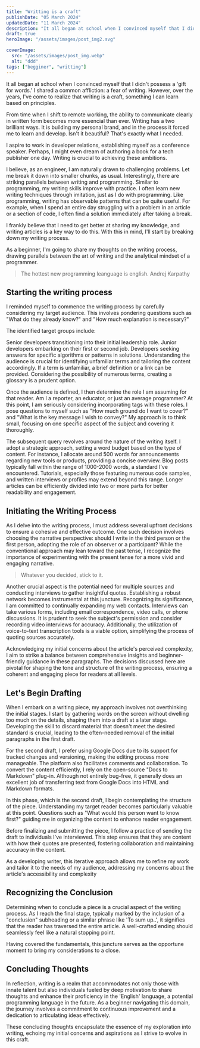 ```yaml
---
title: "Writting is a craft"
publishDate: "05 March 2024"
updatedDate: "11 March 2024"
description: "It all began at school when I convinced myself that I didn't possess a 'gift for words.' I shared a common affliction: a fear of writing."
draft: true
heroImage: "/assets/images/post_img2.svg"

coverImage:
  src: "/assets/images/post_img.webp"
  alt: "ddd"
tags: ["begginer", "writting"]
---
```


It all began at school when I convinced myself that I didn't possess a 'gift for words.' I shared a common affliction: a fear of writing. However, over the years, I've come to realize that writing is a craft, something I can learn based on principles.

From time when I shift to remote working, the ability to communicate clearly in written form becomes more essencial than ever. Writing has a two brilliant ways. It is building my personal brand, and in the process it forced me to learn and develop. Isn't it beautiful? That's exactly what I needed.

I aspire to work in developer relations, establishing myself as a conference speaker. Perhaps, I might even dream of authoring a book for a tech publisher one day. Writing is crucial to achieving these ambitions.

I believe, as an engineer, I am naturally drawn to challenging problems. Let me break it down into smaller chunks, as usual. Interestingly, there are striking parallels between writing and programming. Similar to programming, my writing skills improve with practice. I often learn new writing techniques through imitation, just as I do with programming. Like programming, writing has observable patterns that can be quite useful. For example, when I spend an entire day struggling with a problem in an article or a section of code, I often find a solution immediately after taking a break.

I frankly believe that I need to get better at sharing my knowledge, and writing articles is a key way to do this. With this in mind, I'll start by breaking down my writing process.

As a beginner, I'm going to share my thoughts on the writing process, drawing parallels between the art of writing and the analytical mindset of a programmer.

> The hottest new programming leanguage is english.
> Andrej Karpathy

## Starting the writing process

I reminded myself to commence the writing process by carefully considering my target audience. This involves pondering questions such as "What do they already know?" and "How much explanation is necessary?"

The identified target groups include:

Senior developers transitioning into their initial leadership role.
Junior developers embarking on their first or second job.
Developers seeking answers for specific algorithms or patterns in solutions.
Understanding the audience is crucial for identifying unfamiliar terms and tailoring the content accordingly. If a term is unfamiliar, a brief definition or a link can be provided. Considering the possibility of numerous terms, creating a glossary is a prudent option.

Once the audience is defined, I then determine the role I am assuming for that reader. Am I a reporter, an educator, or just an average programmer? At this point, I am seriously considering incorporating tags with these roles. I pose questions to myself such as "How much ground do I want to cover?" and "What is the key message I wish to convey?" My approach is to think small, focusing on one specific aspect of the subject and covering it thoroughly.

The subsequent query revolves around the nature of the writing itself. I adopt a strategic approach, setting a word budget based on the type of content. For instance, I allocate around 500 words for announcements regarding new tools or products, providing a concise overview. Blog posts typically fall within the range of 1000-2000 words, a standard I've encountered. Tutorials, especially those featuring numerous code samples, and written interviews or profiles may extend beyond this range. Longer articles can be efficiently divided into two or more parts for better readability and engagement.

## Initiating the Writing Process

As I delve into the writing process, I must address several upfront decisions to ensure a cohesive and effective outcome. One such decision involves choosing the narrative perspective: should I write in the third person or the first person, adopting the role of an observer or a participant? While the conventional approach may lean toward the past tense, I recognize the importance of experimenting with the present tense for a more vivid and engaging narrative.

> Whatever you decided, stick to it.

Another crucial aspect is the potential need for multiple sources and conducting interviews to gather insightful quotes. Establishing a robust network becomes instrumental at this juncture. Recognizing its significance, I am committed to continually expanding my web contacts. Interviews can take various forms, including email correspondence, video calls, or phone discussions. It is prudent to seek the subject's permission and consider recording video interviews for accuracy. Additionally, the utilization of voice-to-text transcription tools is a viable option, simplifying the process of quoting sources accurately.

Acknowledging my initial concerns about the article's perceived complexity, I aim to strike a balance between comprehensive insights and beginner-friendly guidance in these paragraphs. The decisions discussed here are pivotal for shaping the tone and structure of the writing process, ensuring a coherent and engaging piece for readers at all levels.

## Let's Begin Drafting

When I embark on a writing piece, my approach involves not overthinking the initial stages. I start by gathering words on the screen without dwelling too much on the details, shaping them into a draft at a later stage. Developing the skill to discard material that doesn't meet the desired standard is crucial, leading to the often-needed removal of the initial paragraphs in the first draft.

For the second draft, I prefer using Google Docs due to its support for tracked changes and versioning, making the editing process more manageable. The platform also facilitates comments and collaboration. To convert the content efficiently, I rely on the open-source "Docs to Markdown" plug-in. Although not entirely bug-free, it generally does an excellent job of transferring text from Google Docs into HTML and Markdown formats.

In this phase, which is the second draft, I begin contemplating the structure of the piece. Understanding my target reader becomes particularly valuable at this point. Questions such as "What would this person want to know first?" guiding me in organizing the content to enhance reader engagement.

Before finalizing and submitting the piece, I follow a practice of sending the draft to individuals I've interviewed. This step ensures that they are content with how their quotes are presented, fostering collaboration and maintaining accuracy in the content.

As a developing writer, this iterative approach allows me to refine my work and tailor it to the needs of my audience, addressing my concerns about the article's accessibility and complexity

## Recognizing the Conclusion

Determining when to conclude a piece is a crucial aspect of the writing process. As I reach the final stage, typically marked by the inclusion of a "conclusion" subheading or a similar phrase like 'To sum up..', it signifies that the reader has traversed the entire article. A well-crafted ending should seamlessly feel like a natural stopping point.

Having covered the fundamentals, this juncture serves as the opportune moment to bring my considerations to a close.

## Concluding Thoughts

In reflection, writing is a realm that accommodates not only those with innate talent but also individuals fueled by deep motivation to share thoughts and enhance their proficiency in the 'English' language, a potential programming language in the future. As a beginner navigating this domain, the journey involves a commitment to continuous improvement and a dedication to articulating ideas effectively.

These concluding thoughts encapsulate the essence of my exploration into writing, echoing my initial concerns and aspirations as I strive to evolve in this craft.
